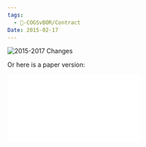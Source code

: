 ```yaml
---
tags:
  - 🥊-COGSvBOR/Contract
Date: 2015-02-17
---
```

![2015-2017 Changes](https://youtu.be/CE2B4U8zKJ8)

Or here is a paper version:

![Tentative Agreement between BOR and COGS (2015-2017).pdf](./Admin/Attachments/Tentative%20Agreement%20between%20BOR%20and%20COGS%20(2015-2017).pdf)